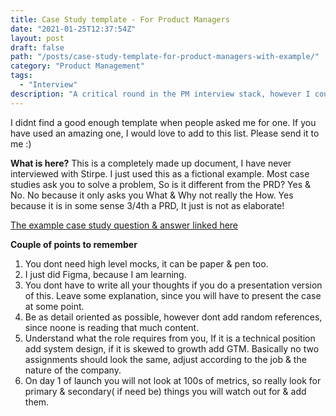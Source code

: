 ```yaml
---
title: Case Study template - For Product Managers
date: "2021-01-25T12:37:54Z"
layout: post
draft: false
path: "/posts/case-study-template-for-product-managers-with-example/"
category: "Product Management"
tags:
  - "Interview"
description: "A critical round in the PM interview stack, however I could not find a template that covered the nuances. Let me know if there is more stuff you would add to this."
---
```


I didnt find a good enough template when people asked me for one. If you have used an amazing one, I would love to add to this list. Please send it to me :) 

**What is here?**
This is a completely made up document, I have never interviewed with Stirpe. I just used this as a fictional example. 
Most case studies ask you to solve a problem, So is it different from the PRD? Yes & No. No because it only asks you What & Why not really the How. Yes because it is in some sense 3/4th a PRD, It just is not as elaborate! 

[The example case study question & answer linked here](https://docs.google.com/document/d/151E1Vrr_046WJdm2O4SV64zxf87s7rk9sXMeWknUY9g/edit?usp=sharing)

**Couple of points to remember**

1. You dont need high level mocks, it can be paper & pen too.
2.  I just did Figma, because I am learning. 
3. You dont have to write all your thoughts if you do a presentation version of this. Leave some explanation, since you will have to present the case at some point. 
4. Be as detail oriented as possible, however dont add random references, since noone is reading that much content. 
5. Understand what the role requires from you, If it is a technical position add system design, if it is skewed to growth add GTM. Basically no two assignments should look the same, adjust according to the job & the nature of the company.
6.  On day 1 of launch you will not look at 100s of metrics, so really look for primary & secondary( if need be) things you will watch out for & add them. 